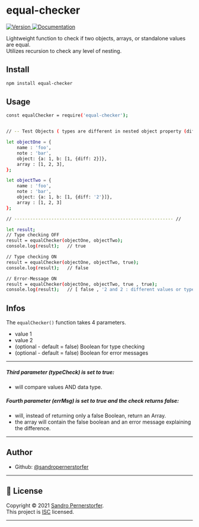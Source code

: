 <h1>equal-checker</h1>
<p>
  <a href="https://www.npmjs.com/package/equal-checker" target="_blank">
    <img alt="Version" src="https://img.shields.io/npm/v/equal-checker.svg">
  </a>
  <a href="https://github.com/sandropernerstorfer/equal-checker-npm#readme" target="_blank">
    <img alt="Documentation" src="https://img.shields.io/badge/documentation-yes-brightgreen.svg" />
  </a>
</p>
<p>
  Lightweight function to check if two objects, arrays, or standalone values are equal.<br>
  Utilizes recursion to check any level of nesting.
</p>

## Install

```sh
npm install equal-checker
```

## Usage

```sh
const equalChecker = require('equal-checker');


// -- Test Objects ( types are different in nested object property (diff: 2 <-> '2') ) -- //

let objectOne = {
    name : 'foo',
    note : 'bar',
    object: {a: 1, b: [1, {diff: 2}]},
    array : [1, 2, 3],
};

let objectTwo = {
    name : 'foo',
    note : 'bar',
    object: {a: 1, b: [1, {diff: '2'}]},
    array : [1, 2, 3]
};

// ------------------------------------------------------------ //

let result;
// Type checking OFF
result = equalChecker(objectOne, objectTwo);
console.log(result);   // true

// Type checking ON
result = equalChecker(objectOne, objectTwo, true);
console.log(result);   // false

// Error-Message ON
result = equalChecker(objectOne, objectTwo, true , true);
console.log(result);   // [ false , '2 and 2 : different values or types'];

```

## Infos
The ```equalChecker()``` function takes 4 parameters.
* value 1
* value 2
* (optional - default = false) Boolean for type checking
* (optional - default = false) Boolean for error messages
---
##### Third parameter (typeCheck) is set to true:
* will compare values AND data type.
##### Fourth parameter (errMsg) is set to true and the check returns false:
* will, instead of returning only a false Boolean, return an Array.
* the array will contain the false boolean and an error message explaining the difference.
---
## Author
* Github: [@sandropernerstorfer](https://github.com/sandropernerstorfer)
---
## 📝 License
Copyright © 2021 [Sandro Pernerstorfer](https://github.com/sandropernerstorfer).<br />
This project is [ISC](https://github.com/sandropernerstorfer/equal-checker-npm/blob/master/LICENSE) licensed.
***
